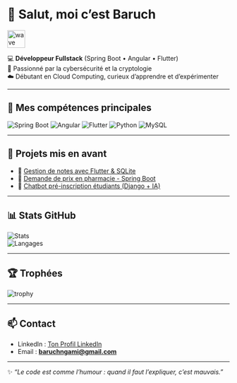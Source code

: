 # 👋 Salut, moi c’est Baruch
<img src="https://media.giphy.com/media/hvRJCLFzcasrR4ia7z/giphy.gif" width="40px" alt="wave"/>


💻 **Développeur Fullstack** (Spring Boot • Angular • Flutter)  
🔐 Passionné par la cybersécurité et la cryptologie  
☁️ Débutant en Cloud Computing, curieux d’apprendre et d’expérimenter  

---

## 🚀 Mes compétences principales
![Spring Boot](https://img.shields.io/badge/SpringBoot-6DB33F?logo=springboot&logoColor=fff)
![Angular](https://img.shields.io/badge/Angular-DD0031?logo=angular&logoColor=fff)
![Flutter](https://img.shields.io/badge/Flutter-02569B?logo=flutter&logoColor=fff)
![Python](https://img.shields.io/badge/Python-3776AB?logo=python&logoColor=fff)
![MySQL](https://img.shields.io/badge/MySQL-4479A1?logo=mysql&logoColor=fff)

---

## 📌 Projets mis en avant
- 📝 [Gestion de notes avec Flutter & SQLite](https://github.com/NgamiBaruch/gestion-notes-flutter)  
- 💊 [Demande de prix en pharmacie - Spring Boot](https://github.com/NgamiBaruch/demande-prix-pharma)  
- 🤖 [Chatbot pré-inscription étudiants (Django + IA)](https://github.com/NgamiBaruch/chatbot-preregistration)

---

## 📊 Stats GitHub
![Stats](https://github-readme-stats.vercel.app/api?username=NgamiBaruch&show_icons=true&theme=radical)  
![Langages](https://github-readme-stats.vercel.app/api/top-langs/?username=NgamiBaruch&layout=compact&theme=radical)

---

## 🏆 Trophées
![trophy](https://github-profile-trophy.vercel.app/?username=NgamiBaruch&theme=onedark)

---

## 📫 Contact
- LinkedIn : [Ton Profil LinkedIn](https://www.linkedin.com/in/tonprofil)  
- Email : **baruchngami@gmail.com**

---
✨ _“Le code est comme l’humour : quand il faut l’expliquer, c’est mauvais.”_
